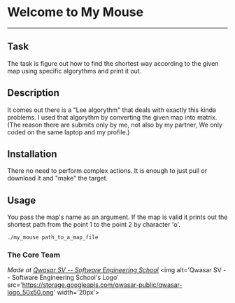 # Welcome to My Mouse
***

## Task
The task is figure out how to find the shortest way according to the given map using specific algorythms and print it out.

## Description
It comes out there is a "Lee algorythm" that deals with exactly this kinda problems. I used that algorythm by converting the given map into matrix. (The reason there are submits only by me, not also by my partner, We only coded on the same laptop and my profile.)

## Installation
There no need to perform complex actions. It is enough to just pull or download it and "make" the target.

## Usage
You pass the map's name as an argument. If the map is valid it prints out the shortest path from the point 1 to the point 2 by character 'o'.
```
./my_mouse path_to_a_map_file
```

### The Core Team


<span><i>Made at <a href='https://qwasar.io'>Qwasar SV -- Software Engineering School</a></i></span>
<span><img alt='Qwasar SV -- Software Engineering School's Logo' src='https://storage.googleapis.com/qwasar-public/qwasar-logo_50x50.png' width='20px'></span>
